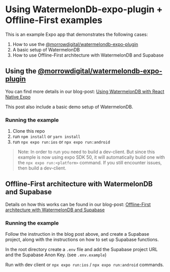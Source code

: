 # Using WatermelonDb-expo-plugin + Offline-First examples

This is an example Expo app that demonstrates the following cases:
1. How to use the [@morrowdigital/watermelondb-expo-plugin](https://github.com/morrowdigital/watermelondb-expo-plugin)
2. A basic setup of WatermelonDB
3. How to use Offline-First architecture with WatermelonDB and Supabase

## Using the [@morrowdigital/watermelondb-expo-plugin](https://github.com/morrowdigital/watermelondb-expo-plugin)

You can find more details in our blog-post:
[Using WatermelonDB with React Native Expo](https://www.themorrow.digital/blog/how-to-use-watermelondb-with-react-native-expo)

This post also include a basic demo setup of WatermelonDB.

### Running the example

1. Clone this repo
2. run `npm install` or `yarn install`
3. run `npx expo run:ios` or `npx expo run:android`

> Note: In order to run you need to build a dev-client. But since this example is now using expo SDK 50, it will automatically build one with the `npx expo run:<platform>` command. If you still encounter issues, then build a dev-client.

## Offline-First architecture with WatermelonDB and Supabase

Details on how this works can be found in our blog-post:
[Offline-First architecture with WatermelonDB and Supabase](https://www.themorrow.digital/blog/offline-first-architecture-with-watermelondb-and-supabase)

### Running the example

Follow the instruction in the blog post above, and create a Supabase project, along with the instructions on how to set up Supabase functions.

In the root directory create a `.env` file and add the Supabase project URL and the Supabase Anon Key. (see `.env.example`)

Run with dev client or  `npx expo run:ios` / `npx expo run:android` commands.
